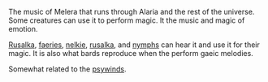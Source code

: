 The music of Melera that runs through Alaria and the rest of the universe. Some creatures can use it to perform magic. It the music and magic of emotion. 

[Rusalka](Rusalka), [faeries](Faeries), [nelkie](Nelkie), [rusalka](Rusalka), and [nymphs](Nymphs) can hear it and use it for their magic. It is also what bards reproduce when the perform gaeic melodies.

Somewhat related to the [psywinds](Psywinds).